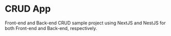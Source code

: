 # CRUD App
Front-end and Back-end CRUD sample project using NextJS and NestJS for both Front-end and Back-end, respectively.
